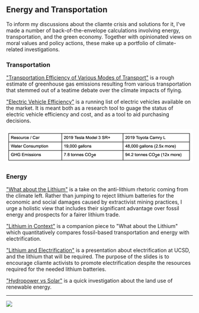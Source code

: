 ## Energy and Transportation

To inform my discussions about the cliamte crisis and solutions for it, I've made a number of back-of-the-envelope calculations involving energy, transportation, and the green economy. Together with opinionated views on moral values and policy actions, these make up a portfolio of climate-related investigations. 


### Transportation

["Transportation Efficiency of Various Modes of Transport"](https://docs.google.com/document/d/e/2PACX-1vQQw-rztodKpbZEaBE3Qr6lEWjGE-7vRdyLU1sUDCLVWAriDDJgrmMj45utvzjIwmuD7o72wo7jBmh0/pub) is a rough estimate of greenhouse gas emissions resulting from various transportation that stemmed out of a teatime debate over the climate impacts of flying.

["Electric Vehicle Efficiency"](https://docs.google.com/spreadsheets/d/e/2PACX-1vT3hyL1zs1qWMaysPEsQY4mV_MfUcAXoP-icdj5bYuDsV4OPYp4QOOpUJ8VIy_pI-SyNAec6IKD8AEt/pubhtml) is a running list of electric vehicles available on the market. It is meant both as a research tool to guage the status of electric vehicle efficiency and cost, and as a tool to aid purchasing decisions. 

<img src="/images/vehicle_efficiency.png?raw=true"/>

### Energy


["What about the Lithium"](https://www.ucsdclimatereview.org/post/what-about-the-lithium) is a take on the anti-lithium rhetoric coming from the climate left. Rather than jumping to reject lithium batteries for the economic and social damages caused by extractivist mining practices, I urge a holistic view that includes their significant advantage over fossil energy and prospects for a fairer lithium trade.

["Lithium in Context"](https://docs.google.com/document/d/e/2PACX-1vRfoQyRe-kdkXezMyPtAJHXGdsR4cy24A66DmOssoSH0TvCfhVL_qDbtitGJtVqH1IEkMBzbYa8edYP/pub) is a companion piece to "What about the Lithium" which quantitatively compares fossil-based transportation and energy with electrification.  

["Lithium and Electrification"](https://docs.google.com/presentation/d/e/2PACX-1vRYPhVDlpAgVGxYOXAszmx0KJYEpe-YWT7UU-ZmbPHcT1ZDdlV5ARpRAhjwFgmipa8lVW8iMOTs8mzD/pub?start=true&loop=true&delayms=3000) is a presentation about electrification at UCSD, and the lithium that will be required. The purpose of the slides is to encourage cliamte activists to promote electrification despite the resources required for the needed lithium batteries.

["Hydropower vs Solar"](https://docs.google.com/document/d/e/2PACX-1vRORr-6RZMsje6CMxuZIM8aQ5f1fo1IjHENTzdtQgKxe-P1ki_OwY6h27lzRpfLfeB9aOqy1dxgI1S5/pub) is a quick investigation about the land use of renewable energy.


---


<img src="/images/alex_tesla?raw=true"/>
